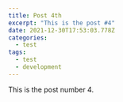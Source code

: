 ```yaml
---
title: Post 4th
excerpt: "This is the post #4"
date: 2021-12-30T17:53:03.778Z
categories:
  - test
tags:
  - test
  - development
---
```

This is the post number 4.